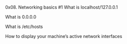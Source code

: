 

0x08. Networking basics #1
What is localhost/127.0.0.1

What is 0.0.0.0

What is /etc/hosts

How to display your machine’s active network interfaces
